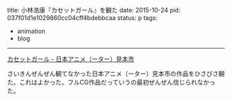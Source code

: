 title: 小林浩康『カセットガール』を観た
date: 2015-10-24
pid: 037f01d1e1029860cc04cff4bdebbcaa
status: p
tags:
- animation
- blog
---

[カセットガール - 日本アニメ（ーター）見本市][1]

さいきんぜんぜん観てなかった日本アニメ（ーター）見本市の作品をひさびさ観た。これはよかった。フルCG作品だっていうの最初ぜんぜん信じられなかった。

[1]:	http://animatorexpo.com/cassettegirl/